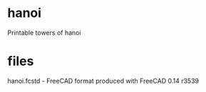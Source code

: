 hanoi
=====

Printable towers of hanoi

files
=====

hanoi.fcstd - FreeCAD format produced with FreeCAD 0.14 r3539

